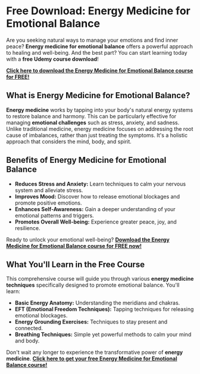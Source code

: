 # Free Download: Energy Medicine for Emotional Balance

Are you seeking natural ways to manage your emotions and find inner peace? **Energy medicine for emotional balance** offers a powerful approach to healing and well-being. And the best part? You can start learning today with a **free Udemy course download**!

[**Click here to download the Energy Medicine for Emotional Balance course for FREE!**](https://udemywork.com/energy-medicine-for-emotional-balance)

## What is Energy Medicine for Emotional Balance?

**Energy medicine** works by tapping into your body's natural energy systems to restore balance and harmony. This can be particularly effective for managing **emotional challenges** such as stress, anxiety, and sadness. Unlike traditional medicine, energy medicine focuses on addressing the root cause of imbalances, rather than just treating the symptoms. It's a holistic approach that considers the mind, body, and spirit.

## Benefits of Energy Medicine for Emotional Balance

*   **Reduces Stress and Anxiety:** Learn techniques to calm your nervous system and alleviate stress.
*   **Improves Mood:** Discover how to release emotional blockages and promote positive emotions.
*   **Enhances Self-Awareness:** Gain a deeper understanding of your emotional patterns and triggers.
*   **Promotes Overall Well-being:** Experience greater peace, joy, and resilience.

Ready to unlock your emotional well-being? [**Download the Energy Medicine for Emotional Balance course for FREE now!**](https://udemywork.com/energy-medicine-for-emotional-balance)

## What You'll Learn in the Free Course

This comprehensive course will guide you through various **energy medicine techniques** specifically designed to promote emotional balance. You'll learn:

*   **Basic Energy Anatomy:** Understanding the meridians and chakras.
*   **EFT (Emotional Freedom Techniques):** Tapping techniques for releasing emotional blockages.
*   **Energy Grounding Exercises:** Techniques to stay present and connected.
*   **Breathing Techniques:** Simple yet powerful methods to calm your mind and body.

Don't wait any longer to experience the transformative power of **energy medicine**. **[Click here to get your free Energy Medicine for Emotional Balance course!](https://udemywork.com/energy-medicine-for-emotional-balance)**
